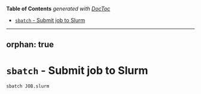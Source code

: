 <!-- START doctoc generated TOC please keep comment here to allow auto update -->
<!-- DON'T EDIT THIS SECTION, INSTEAD RE-RUN doctoc TO UPDATE -->
**Table of Contents**  *generated with [DocToc](https://github.com/thlorenz/doctoc)*

- [`sbatch` - Submit job to Slurm](#sbatch---submit-job-to-slurm)

<!-- END doctoc generated TOC please keep comment here to allow auto update -->

---
orphan: true
---

# `sbatch` - Submit job to Slurm

```bash
sbatch JOB.slurm
```